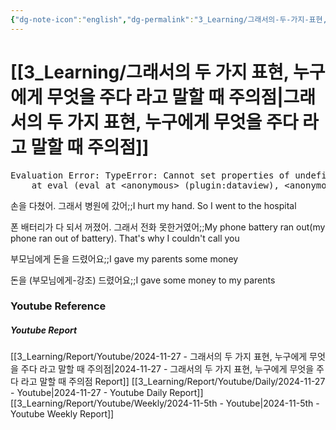 ```yaml
---
{"dg-note-icon":"english","dg-permalink":"3_Learning/그래서의-두-가지-표현,-누구에게-무엇을-주다-라고-말할-때-주의점","created-date":"2024-11-27 12:03:09 am","date":"2024-11-27","type":"youtube","tags":["youtube","english","flashcards"],"aliases":null,"youtuber":"빨모쌤","channelName":"라이브 아카데미","link":"https://www.youtube.com/watch?v=TjCQUNJpiL8","img":"https://img.youtube.com/vi/TjCQUNJpiL8/0.jpg","dg-publish":true,"permalink":"/3_Learning/그래서의-두-가지-표현,-누구에게-무엇을-주다-라고-말할-때-주의점/","dgPassFrontmatter":true,"noteIcon":"english"}
---
```


# [[3_Learning/그래서의 두 가지 표현, 누구에게 무엇을 주다 라고 말할 때 주의점\|그래서의 두 가지 표현, 누구에게 무엇을 주다 라고 말할 때 주의점]]


<pre class="dataview dataview-error">Evaluation Error: TypeError: Cannot set properties of undefined (setting 'innerHTML')
    at eval (eval at &lt;anonymous&gt; (plugin:dataview), &lt;anonymous&gt;:9:21)</pre>

손을 다쳤어. 그래서 병원에 갔어;;I hurt my hand. So I went to the hospital
<!--SR:!2025-01-20,15,290-->
폰 배터리가 다 되서 꺼졌어. 그래서 전화 못한거였어;;My phone battery ran out(my phone ran out of battery). That's why I couldn't call you
<!--SR:!2025-02-12,27,290-->

부모님에게 돈을 드렸어요;;I gave my parents some money
<!--SR:!2025-02-19,45,290-->
돈을 (부모님에게-강조) 드렸어요;;I gave some money to my parents
<!--SR:!2025-03-03,59,310-->












### Youtube Reference
##### Youtube Report
[[3_Learning/Report/Youtube/2024-11-27 - 그래서의 두 가지 표현, 누구에게 무엇을 주다 라고 말할 때 주의점\|2024-11-27 - 그래서의 두 가지 표현, 누구에게 무엇을 주다 라고 말할 때 주의점 Report]]
[[3_Learning/Report/Youtube/Daily/2024-11-27 - Youtube\|2024-11-27 - Youtube Daily Report]]
[[3_Learning/Report/Youtube/Weekly/2024-11-5th - Youtube\|2024-11-5th - Youtube Weekly Report]]

